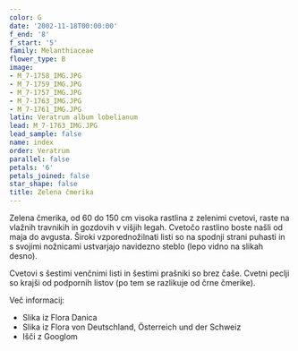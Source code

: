 ```yaml
---
color: G
date: '2002-11-18T00:00:00'
f_end: '8'
f_start: '5'
family: Melanthiaceae
flower_type: B
image:
- M_7-1758_IMG.JPG
- M_7-1759_IMG.JPG
- M_7-1757_IMG.JPG
- M_7-1763_IMG.JPG
- M_7-1761_IMG.JPG
latin: Veratrum album lobelianum
lead: M_7-1763_IMG.JPG
lead_sample: false
name: index
order: Veratrum
parallel: false
petals: '6'
petals_joined: false
star_shape: false
title: Zelena čmerika
---
```

Zelena čmerika, od 60 do 150 cm visoka rastlina z zelenimi cvetovi, raste na vlažnih travnikih in gozdovih v višjih legah. Cvetočo rastlino boste našli od maja do avgusta. Široki vzporednožilnati listi so na spodnji strani puhasti in s svojimi nožnicami ustvarjajo navidezno steblo (lepo vidno na slikah desno).

Cvetovi s šestimi venčnimi listi in šestimi prašniki so brez čaše. Cvetni peclji so krajši od podpornih listov (po tem se razlikuje od črne čmerike).

Več informacij:

-   Slika iz Flora Danica
-   Slika iz Flora von Deutschland, Österreich und der Schweiz
-   Išči z Googlom
